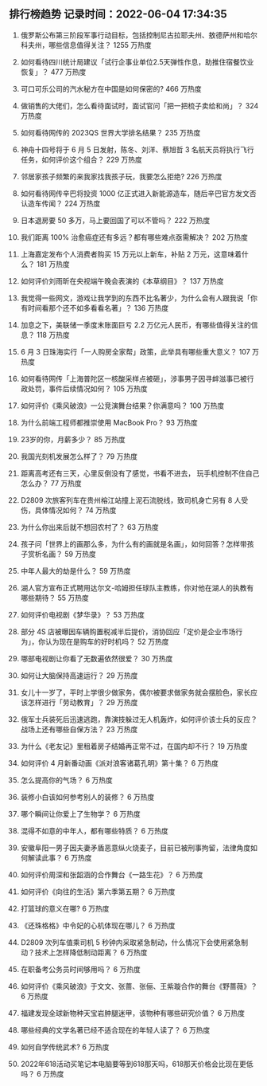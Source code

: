 
## 排行榜趋势 记录时间：2022-06-04 17:34:35
  
  1. 俄罗斯公布第三阶段军事行动目标，包括控制尼古拉耶夫州、敖德萨州和哈尔科夫州，哪些信息值得关注？ 1255 万热度
    
  2. 如何看待四川统计局建议「试行企事业单位2.5天弹性作息，助推住宿餐饮业恢复」？ 477 万热度
    
  3. 可口可乐公司的汽水秘方在中国是如何保密的? 466 万热度
    
  4. 做销售的大佬们，怎么看待面试时，面试官问「把一把梳子卖给和尚」？ 324 万热度
    
  5. 如何看待网传的 2023QS 世界大学排名结果？ 235 万热度
    
  6. 神舟十四号将于 6 月 5 日发射，陈冬、刘洋、蔡旭哲 3 名航天员将执行飞行任务，如何评价这个组合？ 229 万热度
    
  7. 邻居家孩子频繁的来我家找我孩子玩，我要怎么拒绝? 226 万热度
    
  8. 如何看待网传辛巴将投资 1000 亿正式进入新能源造车，随后辛巴官方发文否认造车传闻？ 224 万热度
    
  9. 日本退房要 50 多万，马上要回国了可以不管吗？ 222 万热度
    
  10. 我们距离 100% 治愈癌症还有多远？都有哪些难点亟需解决？ 202 万热度
    
  11. 上海嘉定发布个人消费者购买 15 万元以上新车，补贴 2 万元，这意味着什么？ 181 万热度
    
  12. 如何评价刘雨昕在央视端午晚会表演的《本草纲目》？ 137 万热度
    
  13. 我觉得一些网文，游戏让我学到的东西不比名著少，为什么会有人跟我说「你有时间看那个还不如多看看名著」？ 136 万热度
    
  14. 加息之下，美联储一季度末账面巨亏 2.2 万亿元人民币，有哪些值得关注的信息？ 118 万热度
    
  15. 6 月 3 日珠海实行「一人购房全家帮」政策，此举具有哪些重大意义？ 107 万热度
    
  16. 如何看待网传「上海普陀区一核酸采样点被砸」，涉事男子因寻衅滋事已被行政处罚，事件后续情况如何？ 105 万热度
    
  17. 如何评价《乘风破浪》一公竞演舞台结果？你满意吗？ 100 万热度
    
  18. 为什么前端工程师都推崇使用 MacBook Pro？ 93 万热度
    
  19. 23岁的你，月薪多少？ 85 万热度
    
  20. 我国光刻机发展怎么样了？ 79 万热度
    
  21. 距离高考还有三天，心里反倒没有了感觉，书看不进去， 玩手机控制不住自己怎么办？ 77 万热度
    
  22. D2809 次旅客列车在贵州榕江站撞上泥石流脱线，致司机身亡另有 8 人受伤，具体情况如何？ 74 万热度
    
  23. 为什么你出来后就不想回农村了？ 63 万热度
    
  24. 孩子问「世界上的画那么多，为什么有的画就是名画」，如何回答？怎样带孩子赏析名画？ 59 万热度
    
  25. 中年人最大的劫是什么？ 59 万热度
    
  26. 湖人官方宣布正式聘用达尔文-哈姆担任球队主教练，你对他在湖人的执教有哪些期待？ 55 万热度
    
  27. 如何评价电视剧《梦华录》？ 53 万热度
    
  28. 部分 4S 店被曝因车辆购置税减半后提价，消协回应「定价是企业市场行为」，你认为现在是购车的好时机吗？ 52 万热度
    
  29. 哪部电视剧让你看了无数遍依然很爱？ 30 万热度
    
  30. 如何让大脑保持高速运行？ 29 万热度
    
  31. 女儿十一岁了，平时上学很少做家务，偶尔被要求做家务就会摆脸色，家长应该怎样进行「劳动教育」？ 29 万热度
    
  32. 俄军士兵装死后迅速逃跑，靠演技躲过无人机轰炸，如何评价该士兵的反应？战场上还有哪些自保方法？ 23 万热度
    
  33. 为什么《老友记》里租着房子结婚再正常不过，在国内却不行？ 19 万热度
    
  34. 如何评价 4 月新番动画《派对浪客诸葛孔明》第十集？ 6 万热度
    
  35. 怎么提高你的气场？ 6 万热度
    
  36. 装修小白该如何参考别人的装修？ 6 万热度
    
  37. 哪个瞬间让你爱上了生物学？ 6 万热度
    
  38. 混得不如意的中年人，都有哪些特质？ 6 万热度
    
  39. 安徽阜阳一男子因夫妻矛盾恶意纵火烧麦子，目前已被刑事拘留，法律角度如何解读此事？ 6 万热度
    
  40. 如何评价周深和张韶涵的合作舞台《一路生花》？ 6 万热度
    
  41. 如何评价《向往的生活》第六季第五期？ 6 万热度
    
  42. 打篮球的意义在哪? 6 万热度
    
  43. 《还珠格格》中令妃的心机体现在哪儿？ 6 万热度
    
  44. D2809 次列车值乘司机 5 秒钟内采取紧急制动，什么情况下会使用紧急制动？技术上怎样降低制动距离？ 6 万热度
    
  45. 在职备考公务员时间够用吗？ 6 万热度
    
  46. 如何评价《乘风破浪》于文文、张蔷、张俪、王紫璇合作的舞台《野蔷薇》？ 6 万热度
    
  47. 福建发现全球新物种天宝岩肿腿迷甲，该物种有哪些研究价值？ 6 万热度
    
  48. 哪些经典的文学名著已经不适合现在的年轻人读了？ 6 万热度
    
  49. 如何自学传统武术? 6 万热度
    
  50. 2022年618活动买笔记本电脑要等到618那天吗，618那天价格会比现在更低吗？ 6 万热度
    